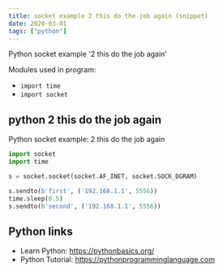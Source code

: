 ```yaml
---
title: socket example 2 this do the job again (snippet)
date: 2020-03-01
tags: ["python"]
---
```

Python socket example '2 this do the job again'


Modules used in program: 
* `import time`
* `import socket`

## python 2 this do the job again

Python socket example: 2 this do the job again

```python
import socket
import time

s = socket.socket(socket.AF_INET, socket.SOCK_DGRAM)

s.sendto(b'first', ('192.168.1.1', 5556))
time.sleep(0.5)
s.sendto(b'second', ('192.168.1.1', 5556))


```

## Python links

- Learn Python: https://pythonbasics.org/
- Python Tutorial: https://pythonprogramminglanguage.com
